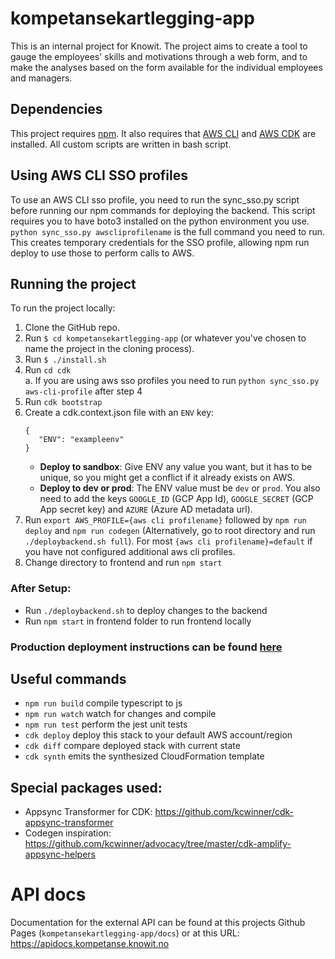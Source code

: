 # kompetansekartlegging-app

This is an internal project for Knowit. The project aims
to create a tool to gauge the employees' skills and motivations
through a web form, and to make the analyses based on the form
available for the individual employees and managers.

## Dependencies

This project requires [npm](https://www.npmjs.com/get-npm). It also requires that [AWS CLI](https://docs.aws.amazon.com/cli/latest/userguide/getting-started-install.html) and [AWS CDK](https://docs.aws.amazon.com/cdk/v2/guide/getting_started.html#getting_started_install) are installed.
All custom scripts are written in bash script.


## Using AWS CLI SSO profiles
To use an AWS CLI sso profile, you need to run the sync_sso.py script before running our npm commands for deploying the backend. This script requires you to have boto3 installed on the python environment you use.
`python sync_sso.py awscliprofilename` is the full command you need to run. This creates temporary credentials for the SSO profile, allowing npm run deploy to use those to perform calls to AWS.

## Running the project

To run the project locally:

1. Clone the GitHub repo.
2. Run `$ cd kompetansekartlegging-app` (or whatever you've chosen to
   name the project in the cloning process).
3. Run `$ ./install.sh`
4. Run `cd cdk` \
   a. If you are using aws sso profiles you need to run `python sync_sso.py aws-cli-profile` after step 4
5. Run `cdk bootstrap`
6. Create a cdk.context.json file with an `ENV` key:
   ```
   {
      "ENV": "exampleenv"
   }
   ```
   * <b>Deploy to sandbox</b>: Give ENV any value you want, but it has to be unique, so you might get a conflict if it already exists on AWS.
   * <b>Deploy to dev or prod</b>: The ENV value must be `dev` or `prod`. You also need to add the keys `GOOGLE_ID` (GCP App Id), `GOOGLE_SECRET` (GCP App secret key) and `AZURE` (Azure AD metadata url).
7. Run `export AWS_PROFILE={aws cli profilename}` followed by `npm run deploy` and `npm run codegen` (Alternatively, go to root directory and run `./deploybackend.sh full`). For most `{aws cli profilename}=default` if you have not configured additional aws cli profiles.
8. Change directory to frontend and run `npm start`


### After Setup:
* Run `./deploybackend.sh` to deploy changes to the backend
* Run `npm start` in frontend folder to run frontend locally

### Production deployment instructions can be found [here](https://github.com/knowit/Dataplattform-issues/wiki/Kompetansekartlegging:-Deployment-Guide-(CDK))

## Useful commands

 * `npm run build`   compile typescript to js
 * `npm run watch`   watch for changes and compile
 * `npm run test`    perform the jest unit tests
 * `cdk deploy`      deploy this stack to your default AWS account/region
 * `cdk diff`        compare deployed stack with current state
 * `cdk synth`       emits the synthesized CloudFormation template

## Special packages used:
* Appsync Transformer for CDK: https://github.com/kcwinner/cdk-appsync-transformer
* Codegen inspiration: https://github.com/kcwinner/advocacy/tree/master/cdk-amplify-appsync-helpers

# API docs

Documentation for the external API can be found at this projects Github Pages (`kompetansekartlegging-app/docs`) or at this URL: https://apidocs.kompetanse.knowit.no

